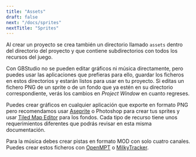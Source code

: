 ```yaml
---
title: "Assets"
draft: false
next: "/docs/sprites"
nextTitle: "Sprites"
---
```


Al crear un proyecto se crea también un directorio llamado `assets` dentro del directorio del proyecto y que contiene subdirectorios con todos los recursos del juego.

Con GBStudio no se pueden editar gráficos ni música directamente, pero puedes usar las aplicaciones que prefieras para ello, guardar los ficheros en estos directorios y estarán listos para usar en tu proyecto. Si editas un fichero PNG de un sprite o de un fondo que ya estén en su directorio correspondiente, verás los cambios en _Project Window_ en cuanto regreses.

Puedes crear gráficos en cualquier aplicación que exporte en formato PNG pero recomendamos usar [Aseprite](https://www.aseprite.org/) o Photoshop para crear tus sprites y usar [Tiled Map Editor](https://www.mapeditor.org/) para los fondos. Cada tipo de recurso tiene unos requerimientos diferentes que podrás revisar en esta misma documentación.

Para la música debes crear pistas en formato MOD con solo cuatro canales. Puedes crear estos ficheros con [OpenMPT](https://openmpt.org/) o [MilkyTracker](https://milkytracker.titandemo.org/).
